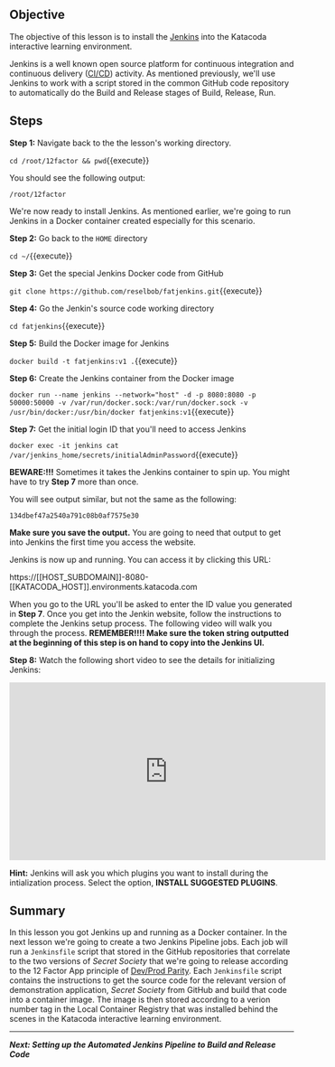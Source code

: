## Objective
The objective of this lesson is to install the [Jenkins](https://www.jenkins.io/) into the Katacoda interactive learning environment.

Jenkins is a well known open source platform for continuous integration and continuous delivery ([CI/CD](https://en.wikipedia.org/wiki/CI/CD)) activity. As mentioned previously, we'll use Jenkins to work with a script stored in the common GitHub code repository to automatically do the Build and Release stages of Build, Release, Run.

## Steps

**Step 1:** Navigate back to the the lesson's working directory.

`cd /root/12factor && pwd`{{execute}}

You should see the following output:

`/root/12factor`

We're now ready to install Jenkins. As mentioned earlier, we're going to run Jenkins in a Docker container created especially for this scenario.

**Step 2:** Go back to the `HOME` directory

`cd ~/`{{execute}}

**Step 3:** Get the special Jenkins Docker code from GitHub

`git clone https://github.com/reselbob/fatjenkins.git`{{execute}}

**Step 4:** Go the Jenkin's source code working directory

`cd fatjenkins`{{execute}}

**Step 5:** Build the Docker image for Jenkins

`docker build -t fatjenkins:v1 .`{{execute}}

**Step 6:** Create the Jenkins container from the Docker image

`docker run --name jenkins --network="host" -d -p 8080:8080 -p 50000:50000 -v /var/run/docker.sock:/var/run/docker.sock -v /usr/bin/docker:/usr/bin/docker fatjenkins:v1`{{execute}}

**Step 7:**  Get the initial login ID that you'll need to access Jenkins

`docker exec -it jenkins cat /var/jenkins_home/secrets/initialAdminPassword`{{execute}}

**BEWARE:!!!** Sometimes it takes the Jenkins container to spin up. You might have to try **Step 7** more than once.

You will see output similar, but not the same as the following:

`134dbef47a2540a791c08b0af7575e30`

**Make sure you save the output.** You are going to need that output to get into Jenkins the first time you access the website.

Jenkins is now up and running. You can access it by clicking this URL:

https://[[HOST_SUBDOMAIN]]-8080-[[KATACODA_HOST]].environments.katacoda.com

When you go to the URL you'll be asked to enter the ID value you generated in **Step 7**. Once you get into the Jenkin website, follow the instructions to complete the Jenkins setup process. The following video will walk you through the process. **REMEMBER!!!! Make sure the token string outputted at the beginning of this step is on hand to copy into the Jenkins UI.**

**Step 8:** Watch the following short video to see the details for initializing Jenkins:

<iframe width="560" height="315" src="https://www.youtube.com/embed/D0TRbUNgcV4" frameborder="0" allow="accelerometer; autoplay; clipboard-write; encrypted-media; gyroscope; picture-in-picture" allowfullscreen></iframe>

**Hint:** Jenkins will ask you which plugins you want to install during the intialization process. Select the option, **INSTALL SUGGESTED PLUGINS**.

## Summary

In this lesson you got Jenkins up and running as a Docker container. In the next lesson we're going to create a two Jenkins Pipeline jobs. Each job will run a `Jenkinsfile` script that stored in the GitHub repositories that correlate to the two versions of *Secret Society* that we're going to release according to the 12 Factor App principle of [Dev/Prod Parity](https://12factor.net/dev-prod-parity). Each `Jenkinsfile` script contains the instructions to get the source code for the relevant version of demonstration application, *Secret Society* from GitHub and build that code into a container image. The image is then stored according to a verion number tag in the Local Container Registry that was installed behind the scenes in the Katacoda interactive learning environment.

----


***Next: Setting up the Automated Jenkins Pipeline to Build and Release Code***
